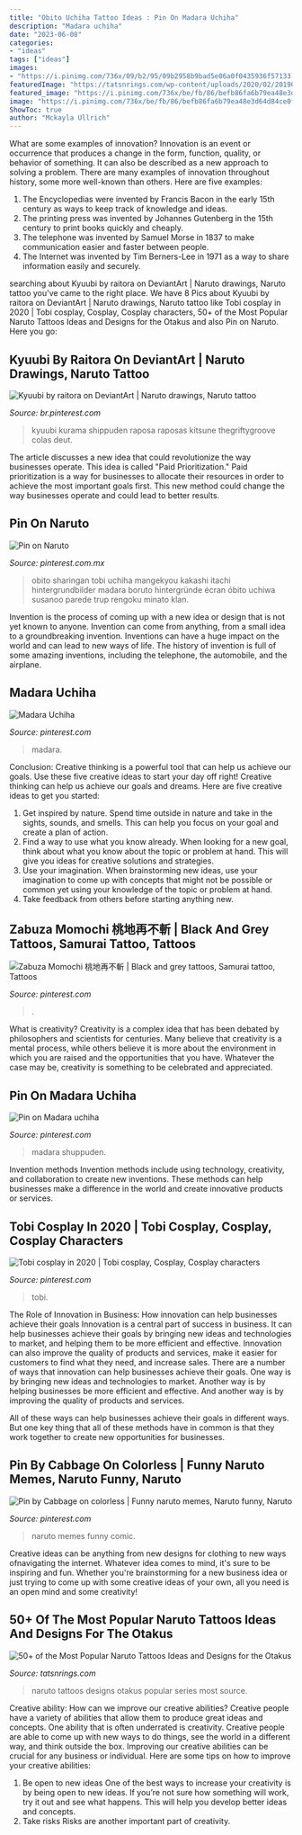 ```yaml
---
title: "Obito Uchiha Tattoo Ideas : Pin On Madara Uchiha"
description: "Madara uchiha"
date: "2023-06-08"
categories:
- "ideas"
tags: ["ideas"]
images:
- "https://i.pinimg.com/736x/09/b2/95/09b2958b9bad5e06a0f0435936f57133.jpg"
featuredImage: "https://tatsnrings.com/wp-content/uploads/2020/02/20190314_W9cXNA4LfNHF7Vj.jpg"
featured_image: "https://i.pinimg.com/736x/be/fb/86/befb86fa6b79ea48e3d64d84ce0fdd4f.jpg"
image: "https://i.pinimg.com/736x/be/fb/86/befb86fa6b79ea48e3d64d84ce0fdd4f.jpg"
ShowToc: true
author: "Mckayla Ullrich"
---
```



What are some examples of innovation?
Innovation is an event or occurrence that produces a change in the form, function, quality, or behavior of something. It can also be described as a new approach to solving a problem. There are many examples of innovation throughout history, some more well-known than others. Here are five examples:
1. The Encyclopedias were invented by Francis Bacon in the early 15th century as ways to keep track of knowledge and ideas.
2. The printing press was invented by Johannes Gutenberg in the 15th century to print books quickly and cheaply.
3. The telephone was invented by Samuel Morse in 1837 to make communication easier and faster between people. 
4. The Internet was invented by Tim Berners-Lee in 1971 as a way to share information easily and securely. 

	

		
searching about Kyuubi by raitora on DeviantArt | Naruto drawings, Naruto tattoo you've came to the right place. We have 8 Pics about Kyuubi by raitora on DeviantArt | Naruto drawings, Naruto tattoo like Tobi cosplay in 2020 | Tobi cosplay, Cosplay, Cosplay characters, 50+ of the Most Popular Naruto Tattoos Ideas and Designs for the Otakus and also Pin on Naruto. Here you go:
		
    
## Kyuubi By Raitora On DeviantArt | Naruto Drawings, Naruto Tattoo

<img loading=lazy src="https://i.pinimg.com/736x/2d/a5/68/2da568d6d52a55aac947655771accde1.jpg" onerror="this.onerror=null;this.src='https://tse2.mm.bing.net/th?id=OIP.9K-HdALdDkKW8bJRBPxTIgHaH8&amp;pid=15.1';" alt="Kyuubi by raitora on DeviantArt | Naruto drawings, Naruto tattoo">

_Source: br.pinterest.com_

>kyuubi kurama shippuden raposa raposas kitsune thegriftygroove colas deut. 

	

The article discusses a new idea that could revolutionize the way businesses operate. This idea is called "Paid Prioritization." Paid prioritization is a way for businesses to allocate their resources in order to achieve the most important goals first. This new method could change the way businesses operate and could lead to better results.

    
## Pin On Naruto

<img loading=lazy src="https://i.pinimg.com/736x/09/b2/95/09b2958b9bad5e06a0f0435936f57133.jpg" onerror="this.onerror=null;this.src='https://tse4.mm.bing.net/th?id=OIP.3yT0aMrR1bsTyFF7nizlZQHaNK&amp;pid=15.1';" alt="Pin on Naruto">

_Source: pinterest.com.mx_

>obito sharingan tobi uchiha mangekyou kakashi itachi hintergrundbilder madara boruto hintergründe écran óbito uchiwa susanoo parede trup rengoku minato klan. 

	

Invention is the process of coming up with a new idea or design that is not yet known to anyone. Invention can come from anything, from a small idea to a groundbreaking invention. Inventions can have a huge impact on the world and can lead to new ways of life. The history of invention is full of some amazing inventions, including the telephone, the automobile, and the airplane.

    
## Madara Uchiha

<img loading=lazy src="https://i.pinimg.com/736x/4d/19/35/4d19350732433a24d8b7f7f1d00adf9b.jpg" onerror="this.onerror=null;this.src='https://tse4.mm.bing.net/th?id=OIP.0JinbVfd5OmW_VSzusSVWAHaHg&amp;pid=15.1';" alt="Madara Uchiha">

_Source: pinterest.com_

>madara. 

	

Conclusion: Creative thinking is a powerful tool that can help us achieve our goals. Use these five creative ideas to start your day off right!
Creative thinking can help us achieve our goals and dreams. Here are five creative ideas to get you started: 
1. Get inspired by nature. Spend time outside in nature and take in the sights, sounds, and smells. This can help you focus on your goal and create a plan of action. 
2. Find a way to use what you know already. When looking for a new goal, think about what you know about the topic or problem at hand. This will give you ideas for creative solutions and strategies. 
3. Use your imagination. When brainstorming new ideas, use your imagination to come up with concepts that might not be possible or common yet using your knowledge of the topic or problem at hand. 
4. Take feedback from others before starting anything new.

    
## Zabuza Momochi 桃地再不斬 | Black And Grey Tattoos, Samurai Tattoo, Tattoos

<img loading=lazy src="https://i.pinimg.com/736x/b7/5c/56/b75c56fca7ea49e5db8f9a7766beabd7.jpg" onerror="this.onerror=null;this.src='https://tse1.mm.bing.net/th?id=OIP.uXMKMRZnUhXOfVe--mhO3QHaHg&amp;pid=15.1';" alt="Zabuza Momochi 桃地再不斬 | Black and grey tattoos, Samurai tattoo, Tattoos">

_Source: pinterest.com_

>. 

	

What is creativity?
Creativity is a complex idea that has been debated by philosophers and scientists for centuries. Many believe that creativity is a mental process, while others believe it is more about the environment in which you are raised and the opportunities that you have. Whatever the case may be, creativity is something to be celebrated and appreciated.

    
## Pin On Madara Uchiha

<img loading=lazy src="https://i.pinimg.com/736x/ae/2e/e1/ae2ee1c6a2315639ad182ede49483c5c.jpg" onerror="this.onerror=null;this.src='https://tse1.mm.bing.net/th?id=OIP.jvMp8qhDmHZGHwy8VylCfQHaMm&amp;pid=15.1';" alt="Pin on Madara uchiha">

_Source: pinterest.com_

>madara shuppuden. 

	

Invention methods
Invention methods include using technology, creativity, and collaboration to create new inventions. These methods can help businesses make a difference in the world and create innovative products or services.

    
## Tobi Cosplay In 2020 | Tobi Cosplay, Cosplay, Cosplay Characters

<img loading=lazy src="https://i.pinimg.com/736x/be/fb/86/befb86fa6b79ea48e3d64d84ce0fdd4f.jpg" onerror="this.onerror=null;this.src='https://tse2.mm.bing.net/th?id=OIP.7_l2_6nNuCYuyo_ls8KKrgHaLG&amp;pid=15.1';" alt="Tobi cosplay in 2020 | Tobi cosplay, Cosplay, Cosplay characters">

_Source: pinterest.com_

>tobi. 

	

The Role of Innovation in Business: How innovation can help businesses achieve their goals
Innovation is a central part of success in business. It can help businesses achieve their goals by bringing new ideas and technologies to market, and helping them to be more efficient and effective. Innovation can also improve the quality of products and services, make it easier for customers to find what they need, and increase sales.
There are a number of ways that innovation can help businesses achieve their goals. One way is by bringing new ideas and technologies to market. Another way is by helping businesses be more efficient and effective. And another way is by improving the quality of products and services.

All of these ways can help businesses achieve their goals in different ways. But one key thing that all of these methods have in common is that they work together to create new opportunities for businesses.

    
## Pin By Cabbage On Colorless | Funny Naruto Memes, Naruto Funny, Naruto

<img loading=lazy src="https://i.pinimg.com/736x/05/34/b5/0534b511d448ba4caf55d6ac3981fb9f.jpg" onerror="this.onerror=null;this.src='https://tse4.mm.bing.net/th?id=OIP.f3a1GYl1x0Tvxt31cJK4awHaLH&amp;pid=15.1';" alt="Pin by Cabbage on colorless | Funny naruto memes, Naruto funny, Naruto">

_Source: pinterest.com_

>naruto memes funny comic. 

	

Creative ideas can be anything from new designs for clothing to new ways ofnavigating the internet. Whatever idea comes to mind, it's sure to be inspiring and fun. Whether you're brainstorming for a new business idea or just trying to come up with some creative ideas of your own, all you need is an open mind and some creativity!

    
## 50+ Of The Most Popular Naruto Tattoos Ideas And Designs For The Otakus

<img loading=lazy src="https://tatsnrings.com/wp-content/uploads/2020/02/20190314_W9cXNA4LfNHF7Vj.jpg" onerror="this.onerror=null;this.src='https://tse3.mm.bing.net/th?id=OIP.K32Y9X6j0A-cNoFyUS-0IwHaHa&amp;pid=15.1';" alt="50+ of the Most Popular Naruto Tattoos Ideas and Designs for the Otakus">

_Source: tatsnrings.com_

>naruto tattoos designs otakus popular series most source. 

	

Creative ability: How can we improve our creative abilities?
Creative people have a variety of abilities that allow them to produce great ideas and concepts. One ability that is often underrated is creativity. Creative people are able to come up with new ways to do things, see the world in a different way, and think outside the box. Improving our creative abilities can be crucial for any business or individual. Here are some tips on how to improve your creative abilities: 
1. Be open to new ideas
One of the best ways to increase your creativity is by being open to new ideas. If you’re not sure how something will work, try it out and see what happens. This will help you develop better ideas and concepts. 
2. Take risks
Risks are another important part of creativity.

